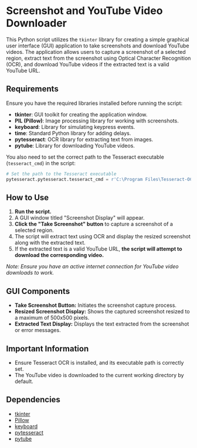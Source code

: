 # Screenshot and YouTube Video Downloader

This Python script utilizes the `tkinter` library for creating a simple graphical user interface (GUI) application to take screenshots and download YouTube videos. The application allows users to capture a screenshot of a selected region, extract text from the screenshot using Optical Character Recognition (OCR), and download YouTube videos if the extracted text is a valid YouTube URL.

## Requirements

Ensure you have the required libraries installed before running the script:

- **tkinter**: GUI toolkit for creating the application window.
- **PIL (Pillow)**: Image processing library for working with screenshots.
- **keyboard**: Library for simulating keypress events.
- **time**: Standard Python library for adding delays.
- **pytesseract**: OCR library for extracting text from images.
- **pytube**: Library for downloading YouTube videos.

You also need to set the correct path to the Tesseract executable (`tesseract_cmd`) in the script:

```python
# Set the path to the Tesseract executable
pytesseract.pytesseract.tesseract_cmd = r'C:\Program Files\Tesseract-OCR\tesseract.exe'  # Change this path
```

## How to Use

1. **Run the script.**
2. A GUI window titled "Screenshot Display" will appear.
3. **Click the "Take Screenshot" button** to capture a screenshot of a selected region.
4. The script will extract text using OCR and display the resized screenshot along with the extracted text.
5. If the extracted text is a valid YouTube URL, **the script will attempt to download the corresponding video.**

*Note: Ensure you have an active internet connection for YouTube video downloads to work.*

## GUI Components

- **Take Screenshot Button:** Initiates the screenshot capture process.
- **Resized Screenshot Display:** Shows the captured screenshot resized to a maximum of 500x500 pixels.
- **Extracted Text Display:** Displays the text extracted from the screenshot or error messages.

## Important Information

- Ensure Tesseract OCR is installed, and its executable path is correctly set.
- The YouTube video is downloaded to the current working directory by default.

## Dependencies

- [tkinter](https://docs.python.org/3/library/tkinter.html)
- [Pillow](https://pillow.readthedocs.io/en/stable/)
- [keyboard](https://github.com/boppreh/keyboard)
- [pytesseract](https://pypi.org/project/pytesseract/)
- [pytube](https://python-pytube.readthedocs.io/en/latest/)

